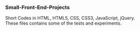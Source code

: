 ### Small-Front-End-Projects
Short  Codes in HTML, HTML5, CSS, CSS3, JavaScript, jQuery.<br/> These files contains some of the tests and experiments.

